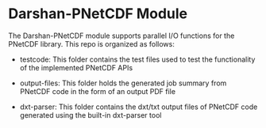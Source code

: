 # Darshan-PNetCDF Module
The Darshan-PNetCDF module supports parallel I/O functions for the PNetCDF library. This repo is organized as follows:

* testcode: This folder contains the test files used to test the  functionality of the implemented PNetCDF APIs

* output-files: This folder holds the generated job summary from PNetCDF code in the form of an output PDF file 

* dxt-parser: This folder contains the dxt/txt output files of PNetCDF code generated using the built-in dxt-parser tool  
